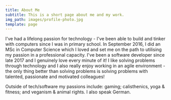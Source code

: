 ```yaml
---
title: About Me
subtitle: This is a short page about me and my work.
img_path: images/profile-photo.jpg
template: page
---
```


I've had a lifelong passion for technology - I've been able to build and tinker with computers since I was in primary school. In September 2016, I did an MSc in Computer Science which I loved and set me on the path to utilising my passion in a professional capacity. I've been a software developer since late 2017 and I genuinely love every minute of it! I like solving problems through technology and I also really enjoy working in an agile environment - the only thing better than solving problems is solving problems with talented, passionate and motivated colleagues!

Outside of tech/software my passions include: gaming; calisthenics, yoga & fitness;
and veganism & animal rights. I also speak German.